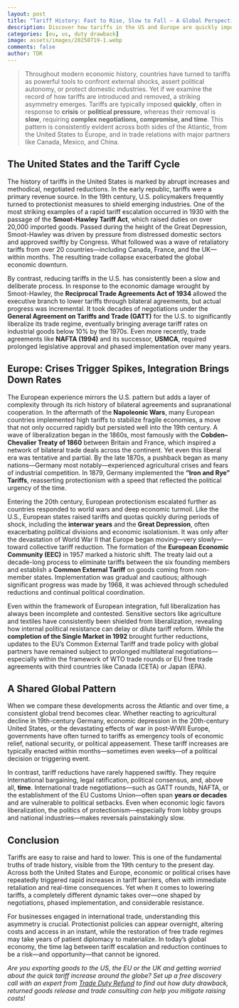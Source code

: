 ```yaml
---
layout: post
title: "Tariff History: Fast to Rise, Slow to Fall – A Global Perspective"
description: Discover how tariffs in the US and Europe are quickly imposed in times of crisis but take years of complex negotiation to be reduced. Explore key historical episodes shaping global trade policies.
categories: [eu, us, duty drawback]
image: assets/images/20250719-1.webp
comments: false
author: TDR
---
```


> Throughout modern economic history, countries have turned to tariffs as powerful tools to confront external shocks, assert political autonomy, or protect domestic industries. Yet if we examine the record of how tariffs are introduced and removed, a striking asymmetry emerges. Tariffs are typically imposed **quickly**, often in response to **crisis** or **political pressure**, whereas their removal is **slow**, requiring **complex negotiations, compromise, and time**. This pattern is consistently evident across both sides of the Atlantic, from the United States to Europe, and in trade relations with major partners like Canada, Mexico, and China.

## The United States and the Tariff Cycle

The history of tariffs in the United States is marked by abrupt increases and methodical, negotiated reductions. In the early republic, tariffs were a primary revenue source. In the 19th century, U.S. policymakers frequently turned to protectionist measures to shield emerging industries. One of the most striking examples of a rapid tariff escalation occurred in 1930 with the passage of the **Smoot-Hawley Tariff Act**, which raised duties on over 20,000 imported goods. Passed during the height of the Great Depression, Smoot-Hawley was driven by pressure from distressed domestic sectors and approved swiftly by Congress. What followed was a wave of retaliatory tariffs from over 20 countries—including Canada, France, and the UK—within months. The resulting trade collapse exacerbated the global economic downturn.

By contrast, reducing tariffs in the U.S. has consistently been a slow and deliberate process. In response to the economic damage wrought by Smoot-Hawley, the **Reciprocal Trade Agreements Act of 1934** allowed the executive branch to lower tariffs through bilateral agreements, but actual progress was incremental. It took decades of negotiations under the **General Agreement on Tariffs and Trade (GATT)** for the U.S. to significantly liberalize its trade regime, eventually bringing average tariff rates on industrial goods below 10% by the 1970s. Even more recently, trade agreements like **NAFTA (1994)** and its successor, **USMCA**, required prolonged legislative approval and phased implementation over many years.

## Europe: Crises Trigger Spikes, Integration Brings Down Rates

The European experience mirrors the U.S. pattern but adds a layer of complexity through its rich history of bilateral agreements and supranational cooperation. In the aftermath of the **Napoleonic Wars**, many European countries implemented high tariffs to stabilize fragile economies, a move that not only occurred rapidly but persisted well into the 19th century. A wave of liberalization began in the 1860s, most famously with the **Cobden–Chevalier Treaty of 1860** between Britain and France, which inspired a network of bilateral trade deals across the continent. Yet even this liberal era was tentative and partial. By the late 1870s, a pushback began as many nations—Germany most notably—experienced agricultural crises and fears of industrial competition. In 1879, Germany implemented the **“Iron and Rye” Tariffs**, reasserting protectionism with a speed that reflected the political urgency of the time.

Entering the 20th century, European protectionism escalated further as countries responded to world wars and deep economic turmoil. Like the U.S., European states raised tariffs and quotas quickly during periods of shock, including the **interwar years** and the **Great Depression**, often exacerbating political divisions and economic isolationism. It was only after the devastation of World War II that Europe began moving—very slowly—toward collective tariff reduction. The formation of the **European Economic Community (EEC)** in 1957 marked a historic shift. The treaty laid out a decade-long process to eliminate tariffs between the six founding members and establish a **Common External Tariff** on goods coming from non-member states. Implementation was gradual and cautious; although significant progress was made by 1968, it was achieved through scheduled reductions and continual political coordination.

Even within the framework of European integration, full liberalization has always been incomplete and contested. Sensitive sectors like agriculture and textiles have consistently been shielded from liberalization, revealing how internal political resistance can delay or dilute tariff reform. While the **completion of the Single Market in 1992** brought further reductions, updates to the EU’s Common External Tariff and trade policy with global partners have remained subject to prolonged multilateral negotiations—especially within the framework of WTO trade rounds or EU free trade agreements with third countries like Canada (CETA) or Japan (EPA).

## A Shared Global Pattern

When we compare these developments across the Atlantic and over time, a consistent global trend becomes clear. Whether reacting to agricultural decline in 19th-century Germany, economic depression in the 20th-century United States, or the devastating effects of war in post-WWII Europe, governments have often turned to tariffs as emergency tools of economic relief, national security, or political appeasement. These tariff increases are typically enacted within months—sometimes even weeks—of a political decision or triggering event.

In contrast, tariff reductions have rarely happened swiftly. They require international bargaining, legal ratification, political consensus, and, above all, **time**. International trade negotiations—such as GATT rounds, NAFTA, or the establishment of the EU Customs Union—often span **years or decades** and are vulnerable to political setbacks. Even when economic logic favors liberalization, the politics of protectionism—especially from lobby groups and national industries—makes reversals painstakingly slow.

## Conclusion

Tariffs are easy to raise and hard to lower. This is one of the fundamental truths of trade history, visible from the 19th century to the present day. Across both the United States and Europe, economic or political crises have repeatedly triggered rapid increases in tariff barriers, often with immediate retaliation and real-time consequences. Yet when it comes to lowering tariffs, a completely different dynamic takes over—one shaped by negotiations, phased implementation, and considerable resistance.

For businesses engaged in international trade, understanding this asymmetry is crucial. Protectionist policies can appear overnight, altering costs and access in an instant, while the restoration of free trade regimes may take years of patient diplomacy to materialize. In today’s global economy, the time lag between tariff escalation and reduction continues to be a risk—and opportunity—that cannot be ignored.

_Are you exporting goods to the US, the EU or the UK and getting worried about the quick tariff increase around the globe? Set up a free discovery call with an expert from [Trade Duty Refund](https://tradedutyrefund.com/make-an-appointment.html?utm_source=Blog&utm_medium=Article&utm_campaign=20250719Article) to find out how duty drawback, returned goods release and trade consulting can help you mitigate raising costs!_
